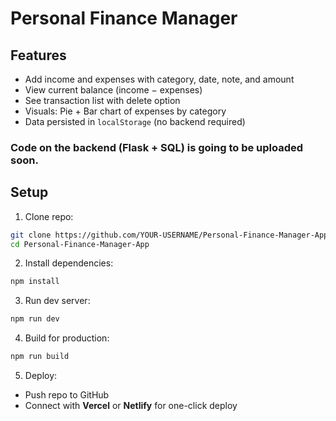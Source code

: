 # Personal Finance Manager

## Features
- Add income and expenses with category, date, note, and amount
- View current balance (income − expenses)
- See transaction list with delete option
- Visuals: Pie + Bar chart of expenses by category
- Data persisted in `localStorage` (no backend required)
### Code on the backend (Flask + SQL) is going to be uploaded soon.

## Setup
1. Clone repo:

```bash
git clone https://github.com/YOUR-USERNAME/Personal-Finance-Manager-App.git
cd Personal-Finance-Manager-App
```

2. Install dependencies:

```bash
npm install
```

3. Run dev server:

```bash
npm run dev
```

4. Build for production:

```bash
npm run build
```

5. Deploy:
- Push repo to GitHub
- Connect with **Vercel** or **Netlify** for one-click deploy
